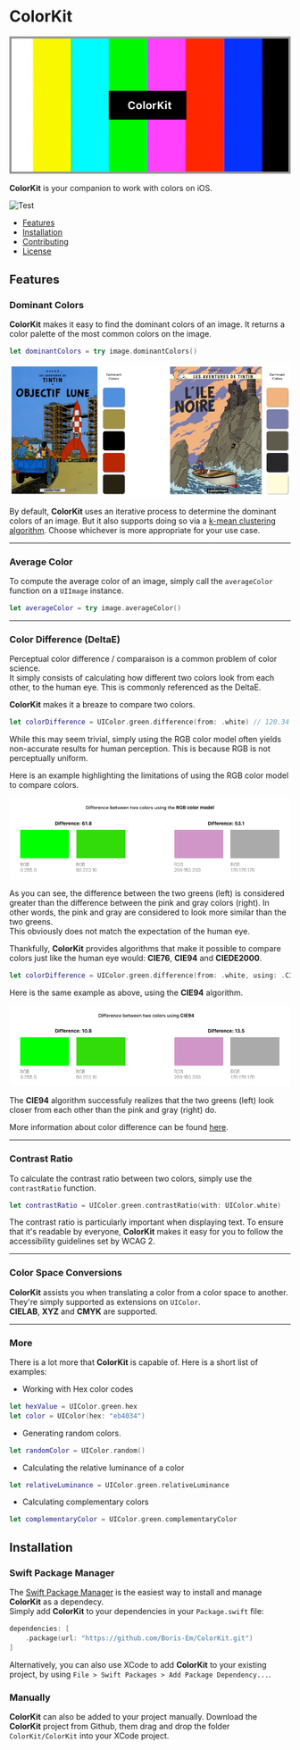 # ColorKit

<p align="center"><img src="Assets/colorkit_banner.jpg"/></p>

**ColorKit** is your companion to work with colors on iOS.

![Test](https://github.com/Boris-Em/ColorKit/workflows/Test/badge.svg?branch=master)

- [Features](#features)
- [Installation](#installation)
- [Contributing](#contributing)
- [License](#license)

## Features

### Dominant Colors
**ColorKit** makes it easy to find the dominant colors of an image. It returns a color palette of the most common colors on the image.

```swift
let dominantColors = try image.dominantColors()
```

<p align="center">
    <img src="Assets/dominant_colors.jpg">
</p>

By default, **ColorKit** uses an iterative process to determine the dominant colors of an image. But it also supports doing so via a [k-mean clustering algorithm](https://en.wikipedia.org/wiki/K-means_clustering). Choose whichever is more appropriate for your use case.

---

### Average Color

To compute the average color of an image, simply call the `averageColor` function on a `UIImage` instance.
```swift
let averageColor = try image.averageColor()
```

---

### Color Difference (DeltaE)

Perceptual color difference / comparaison is a common problem of color science.  
It simply consists of calculating how different two colors look from each other, to the human eye. This is commonly referenced as the DeltaE.

**ColorKit** makes it a breaze to compare two colors.

```swift
let colorDifference = UIColor.green.difference(from: .white) // 120.34
```

While this may seem trivial, simply using the RGB color model often yields non-accurate results for human perception.
This is because RGB is not perceptually uniform.

Here is an example highlighting the limitations of using the RGB color model to compare colors.

<p align="center">
    <img src="Assets/color_difference_deltaE_RGB.jpg">
</p>

As you can see, the difference between the two greens (left) is considered greater than the difference between the pink and gray colors (right). In other words, the pink and gray are considered to look more similar than the two greens.  
This obviously does not match the expectation of the human eye.

Thankfully, **ColorKit** provides algorithms that make it possible to compare colors just like the human eye would: **CIE76**, **CIE94** and **CIEDE2000**.

```swift
let colorDifference = UIColor.green.difference(from: .white, using: .CIE94) 
```

Here is the same example as above, using the **CIE94** algorithm.

<p align="center">
    <img src="Assets/color_difference_deltaE_CIE94.jpg">
</p>

The **CIE94** algorithm successfuly realizes that the two greens (left) look closer from each other than the pink and gray (right) do.

More information about color difference can be found [here](https://en.wikipedia.org/wiki/Color_difference).

---

### Contrast Ratio

To calculate the contrast ratio between two colors, simply use the `contrastRatio` function.
```swift
let contrastRatio = UIColor.green.contrastRatio(with: UIColor.white)
```
The contrast ratio is particularly important when displaying text.
To ensure that it's readable by everyone, **ColorKit** makes it easy for you to follow the accessibility guidelines set by WCAG 2.

---

### Color Space Conversions

**ColorKit** assists you when translating a color from a color space to another.
They're simply supported as extensions on `UIColor`.  
**CIELAB**, **XYZ** and **CMYK** are supported.

---

### More

There is a lot more that **ColorKit** is capable of.
Here is a short list of examples:
- Working with Hex color codes
```swift
let hexValue = UIColor.green.hex
let color = UIColor(hex: "eb4034")
```
- Generating random colors.
```swift
let randomColor = UIColor.random()
```
- Calculating the relative luminance of a color
```swift
let relativeLuminance = UIColor.green.relativeLuminance
```
- Calculating complementary colors
```swift
let complementaryColor = UIColor.green.complementaryColor
```

## Installation

### Swift Package Manager

The [Swift Package Manager](https://swift.org/package-manager/) is the easiest way to install and manage **ColorKit** as a dependecy.  
Simply add **ColorKit** to your dependencies in your `Package.swift` file:
```swift
dependencies: [
    .package(url: "https://github.com/Boris-Em/ColorKit.git")
]
```

Alternatively, you can also use XCode to add **ColorKit** to your existing project, by using `File > Swift Packages > Add Package Dependency...`.

### Manually

**ColorKit** can also be added to your project manually. Download the **ColorKit** project from Github, them drag and drop the folder `ColorKit/ColorKit` into your XCode project.
